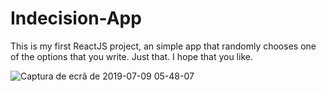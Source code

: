 # Indecision-App
This is my first ReactJS project, an simple app that randomly chooses one of the options that you write. Just that. I hope that you like.

![Captura de ecrã de 2019-07-09 05-48-07](https://user-images.githubusercontent.com/46088089/60860241-9fc0d480-a20d-11e9-9cd4-eec3476fcbc0.png)
